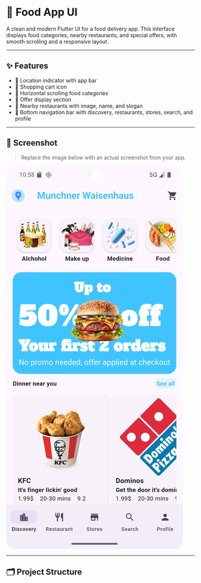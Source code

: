 # 🍔 Food App UI

A clean and modern Flutter UI for a food delivery app. This interface displays food categories, nearby restaurants, and special offers, with smooth scrolling and a responsive layout.

---

## ✨ Features

- 📍 Location indicator with app bar
- 🛒 Shopping cart icon
- 🍱 Horizontal scrolling food categories
- 🎉 Offer display section
- 🍔 Nearby restaurants with image, name, and slogan
- 🚀 Bottom navigation bar with discovery, restaurants, stores, search, and profile

---

## 📱 Screenshot

> Replace the image below with an actual screenshot from your app.

![Food App UI Screenshot](assets/images/screenshot.png)

---

## 🗂️ Project Structure

